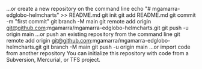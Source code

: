 …or create a new repository on the command line
echo "# mgamarra-edglobo-helmcharts" >> README.md
git init
git add README.md
git commit -m "first commit"
git branch -M main
git remote add origin git@github.com:mgamarra/mgamarra-edglobo-helmcharts.git
git push -u origin main
…or push an existing repository from the command line
git remote add origin git@github.com:mgamarra/mgamarra-edglobo-helmcharts.git
git branch -M main
git push -u origin main
…or import code from another repository
You can initialize this repository with code from a Subversion, Mercurial, or TFS project.

